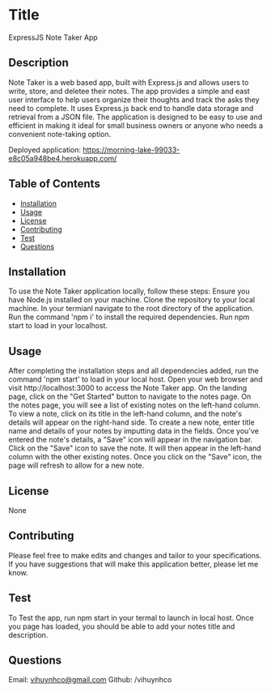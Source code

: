 # Title

ExpressJS Note Taker App

## Description

Note Taker is a web based app, built with Express.js and allows users to write, store, and deletee their notes. The app provides a simple and east user interface to help users organize their thoughts and track the asks they need to complete. It uses Express.js back end to handle data storage and retrieval from a JSON file. The application is designed to be easy to use and efficient in making it ideal for small business owners or anyone who needs a convenient note-taking option.

Deployed application:   <https://morning-lake-99033-e8c05a948be4.herokuapp.com/>

## Table of Contents

* [Installation](#installation)
* [Usage](#usage)
* [License](#license)
* [Contributing](#contributing)
* [Test](#test)
* [Questions](#questions)

## Installation

To use the Note Taker application locally, follow these steps:
Ensure you have Node.js installed on your machine.
Clone the repository to your local machine.
In your termianl  navigate to the root directory of the application.
Run the command 'npm i' to install the required dependencies.
Run npm start to load in your localhost.

## Usage

After completing the installation steps and all dependencies added, run the command 'npm start' to load in your local host.
Open your web browser and visit http://localhost:3000 to access the Note Taker app.
On the landing page, click on the "Get Started" button to navigate to the notes page.
On the notes page, you will see a list of existing notes on the left-hand column.
To view a note, click on its title in the left-hand column, and the note's details will appear on the right-hand side.
To create a new note, enter title name and details of your notes by imputting data in the fields.
Once you've entered the note's details, a "Save" icon will appear in the navigation bar.
Click on the "Save" icon to save the note. It will then appear in the left-hand column with the other existing notes.
Once you click on the "Save" icon, the page will refresh to allow for a new note.

## License

  None

## Contributing

  Please feel free to make edits and changes and tailor to your specifications. If you have suggestions that will make this application better, please let me know.

## Test

To Test the app, run npm start in your termal to launch in local host. Once you page has loaded, you should be able to add your notes title and description.
  
## Questions

Email: <vihuynhco@gmail.com>
Github: /vihuynhco
